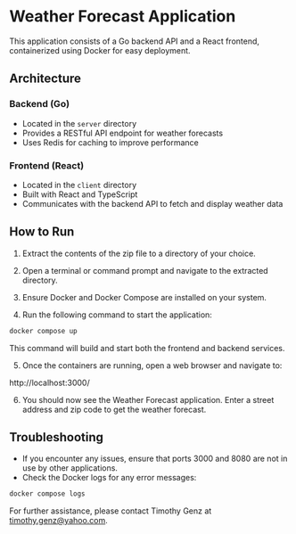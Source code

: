 # Weather Forecast Application

This application consists of a Go backend API and a React frontend, containerized using Docker for easy deployment.

## Architecture

### Backend (Go)
- Located in the `server` directory
- Provides a RESTful API endpoint for weather forecasts
- Uses Redis for caching to improve performance

### Frontend (React)
- Located in the `client` directory
- Built with React and TypeScript
- Communicates with the backend API to fetch and display weather data

## How to Run

1. Extract the contents of the zip file to a directory of your choice.

2. Open a terminal or command prompt and navigate to the extracted directory.

3. Ensure Docker and Docker Compose are installed on your system.

4. Run the following command to start the application:

```bash
docker compose up
```


This command will build and start both the frontend and backend services.

5. Once the containers are running, open a web browser and navigate to:

http://localhost:3000/


6. You should now see the Weather Forecast application. Enter a street address and zip code to get the weather forecast.

## Troubleshooting

- If you encounter any issues, ensure that ports 3000 and 8080 are not in use by other applications.
- Check the Docker logs for any error messages:

```bash
docker compose logs
```


For further assistance, please contact Timothy Genz at timothy.genz@yahoo.com.
